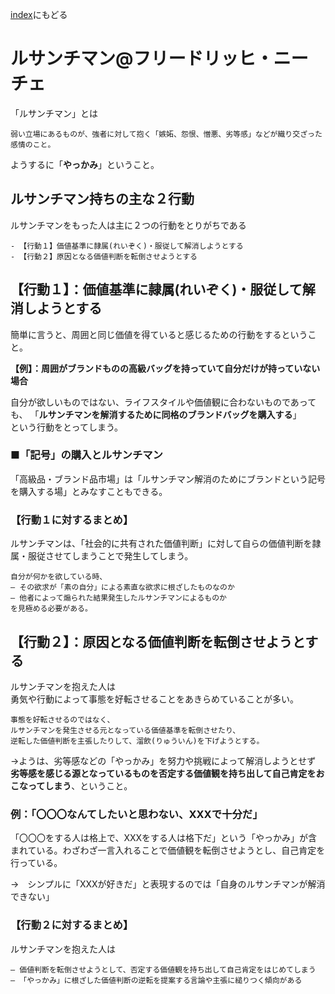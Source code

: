 [index](/index.md)にもどる

# ルサンチマン@フリードリッヒ・ニーチェ

「ルサンチマン」とは

```
弱い立場にあるものが、強者に対して抱く「嫉妬、怨恨、憎悪、劣等感」などが織り交ざった感情のこと。
```

ようするに「**やっかみ**」ということ。


## ルサンチマン持ちの主な２行動

ルサンチマンをもった人は主に２つの行動をとりがちである

```
- 【行動１】価値基準に隷属(れいぞく)・服従して解消しようとする
- 【行動２】原因となる価値判断を転倒させようとする
```

## 【行動１】：価値基準に隷属(れいぞく)・服従して解消しようとする

簡単に言うと、周囲と同じ価値を得ていると感じるための行動をするということ。

**【例】：周囲がブランドものの高級バッグを持っていて自分だけが持っていない場合**

自分が欲しいものではない、ライフスタイルや価値観に合わないものであっても、  「**ルサンチマンを解消するために同格のブランドバッグを購入する**」  
という行動をとってしまう。

### ■「記号」の購入とルサンチマン

「高級品・ブランド品市場」は「ルサンチマン解消のためにブランドという記号を購入する場」とみなすこともできる。  

### 【行動１に対するまとめ】

ルサンチマンは、「社会的に共有された価値判断」に対して自らの価値判断を隷属・服従させてしまうことで発生してしまう。

```
自分が何かを欲している時、
― その欲求が「素の自分」による素直な欲求に根ざしたものなのか
― 他者によって煽られた結果発生したルサンチマンによるものか
を見極める必要がある。
```

## 【行動２】：原因となる価値判断を転倒させようとする

ルサンチマンを抱えた人は  
勇気や行動によって事態を好転させることをあきらめていることが多い。

```
事態を好転させるのではなく、
ルサンチマンを発生させる元となっている価値基準を転倒させたり、
逆転した価値判断を主張したりして、溜飲(りゅういん)を下げようとする。
```

→ようは、劣等感などの「やっかみ」を努力や挑戦によって解消しようとせず  
**劣等感を感じる源となっているものを否定する価値観を持ち出して自己肯定をおこなってしまう**、ということ。

### 例：「〇〇〇なんてしたいと思わない、XXXで十分だ」

「〇〇〇をする人は格上で、XXXをする人は格下だ」という「やっかみ」が含まれている。わざわざ一言入れることで価値観を転倒させようとし、自己肯定を行っている。

→　シンプルに「XXXが好きだ」と表現するのでは「自身のルサンチマンが解消できない」

### 【行動２に対するまとめ】

ルサンチマンを抱えた人は

```
― 価値判断を転倒させようとして、否定する価値観を持ち出して自己肯定をはじめてしまう
― 「やっかみ」に根ざした価値判断の逆転を提案する言論や主張に縋りつく傾向がある
```
